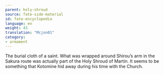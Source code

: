 ```yaml
---
parent: holy-shroud
source: fate-side-material
id: fate-encyclopedia
language: en
weight: 43
translation: "Mcjon01"
category:
- armament
---
```


The burial cloth of a saint.
What was wrapped around Shirou’s arm in the Sakura route was actually part of the Holy Shroud of Martin.
It seems to be something that Kotomine hid away during his time with the Church.
